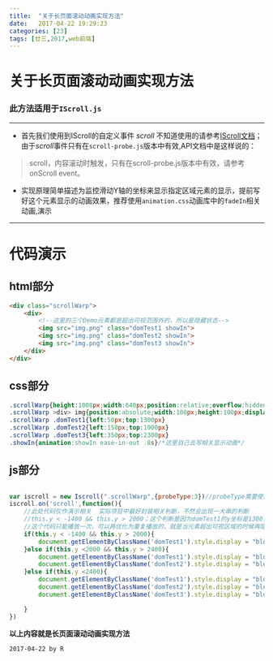 ```yaml
---
title:  "关于长页面滚动动画实现方法"
date:   2017-04-22 19:29:23
categories: [23]
tags: [廿三,2017,web前端]
---
```

# 关于长页面滚动动画实现方法

### 此方法适用于`IScroll.js`
---



- 首先我们使用到IScroll的自定义事件 *scroll*  不知道使用的请参考[IScroll文档](https://iiunknown.gitbooks.io/iscroll-5-api-cn/content/customevents.html)；由于*scroll*事件只有在`scroll-probe.js`版本中有效,API文档中是这样说的：
> scroll，内容滚动时触发，只有在scroll-probe.js版本中有效，请参考onScroll event。

- 实现原理简单描述为监控滑动Y轴的坐标来显示指定区域元素的显示，提前写好这个元素显示的动画效果，推荐使用`animation.css`动画库中的`fadeIn`相关动画,演示

---
# 代码演示
## html部分

```html
<div class="scrollWarp">
    <div>
        <!--这里的三个Demo元素都是超出可视范围外的，所以是隐藏状态-->
        <img src="img.png" class="domTest1 showIn">
        <img src="img.png" class="domTest2 showIn">
        <img src="img.png" class="domTest3 showIn">
    </div>
</div>
```

## css部分
```css
.scrollWarp{height:1008px;width:640px;position:relative;overflow:hidden}
.scrollWarp >div> img{position:absolute;width:100px;height:100px;display:none}
.scrollWarp .domTest1{left:50px;top:1300px}
.scrollWarp .domTest2{left:150px;top:1900px}
.scrollWarp .domTest3{left:350px;top:2300px}
.showIn{animation:showIn ease-in-out .8s}/*这里自己去写相关显示动画*/
```

## js部分

```javascript

var iscroll = new Iscroll(".scrollWarp",{probeType:3})//probeType需要使用 iscroll-probe.js 才能生效 probeType
iscroll.on('scroll',function(){
    //此处代码仅作演示相关  实际项目中最好封装相关判断，不然会出现一大串的判断
    //this.y < -1400 && this.y > 2000；这个判断是因为domTest1的y坐标是1300，它本身的高度为100px所以我们需要它完全显示出来之后才显示它，所以当this.y<1400才进入，this.y>2000是为了避免当前domTest2和domTest3还没有出现在可视区域的时候提前显示，这样就不会看到动画效果；后面的以此类推
    //这个代码只能播放一次，可以再优化为重复播放的，就是当元素超出可视区域的时候再隐藏起来就可以了，此处不详细展开，后续再说
    if(this.y < -1400 && this.y > 2000){
        document.getElementByClassName('domTest1').style.display = "block";
    }else if(this.y <2000 && this.y > 2400){
        document.getElementByClassName('domTest1').style.display = "block";
        document.getElementByClassName('domTest2').style.display = "block";
    }else if(this.y <2400){
        document.getElementByClassName('domTest1').style.display = "block";
        document.getElementByClassName('domTest2').style.display = "block";
        document.getElementByClassName('domTest3').style.display = "block";

    }
})

```

**以上内容就是长页面滚动动画实现方法**

`2017-04-22 by R`